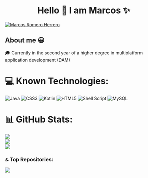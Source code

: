 <h1 align="center">Hello 👋 I am Marcos ✨</h1>

<p align="left">
<a href="https://www.linkedin.com/in/marcos-romero-herrero-720129332/" target="blank">
    <img align="center" src="https://img.shields.io/badge/LinkedIn-0077B5?style=for-the-badge&logo=linkedin&logoColor=white" alt="Marcos Romero Herrero"/>
</a>
</p>

<h2>About me 😃</h2>
<!--Intro start-->

<p align="left">
🎓 Currently in the second year of a higher degree in multiplatform application development (DAM)
<!--Intro end-->

# 💻 Known Technologies:
![Java](https://img.shields.io/badge/java-%23ED8B00.svg?style=for-the-badge&logo=openjdk&logoColor=white) ![CSS3](https://img.shields.io/badge/css3-%231572B6.svg?style=for-the-badge&logo=css3&logoColor=white) ![Kotlin](https://img.shields.io/badge/kotlin-%237F52FF.svg?style=for-the-badge&logo=kotlin&logoColor=white) ![HTML5](https://img.shields.io/badge/html5-%23E34F26.svg?style=for-the-badge&logo=html5&logoColor=white) ![Shell Script](https://img.shields.io/badge/shell_script-%23121011.svg?style=for-the-badge&logo=gnu-bash&logoColor=white) ![MySQL](https://img.shields.io/badge/mysql-4479A1.svg?style=for-the-badge&logo=mysql&logoColor=white)

# 📊 GitHub Stats:
![](https://github-readme-stats.vercel.app/api?username=MRomHerr&theme=blue-green&hide_border=true&include_all_commits=false&count_private=false)<br/>
![](https://github-readme-streak-stats.herokuapp.com/?user=MRomHerr&theme=blue-green&hide_border=true)<br/>
![](https://github-readme-stats.vercel.app/api/top-langs/?username=MRomHerr&theme=blue-green&hide_border=true&include_all_commits=false&count_private=false&layout=compact)

### 🔝 Top Repositories:
![](https://github-contributor-stats.vercel.app/api?username=MRomHerr&limit=5&theme=blue-green&combine_all_yearly_contributions=true)
